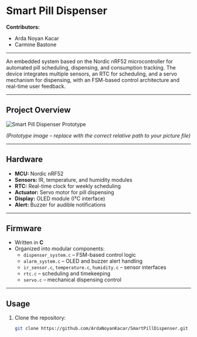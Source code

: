 # Smart Pill Dispenser  

**Contributors:**  
- Arda Noyan Kacar  
- Carmine Bastone  

---

An embedded system based on the Nordic nRF52 microcontroller for automated pill scheduling, dispensing, and consumption tracking. The device integrates multiple sensors, an RTC for scheduling, and a servo mechanism for dispensing, with an FSM-based control architecture and real-time user feedback.

---

## Project Overview

![Smart Pill Dispenser Prototype](docs/images/dispenser.jpg)

*(Prototype image – replace with the correct relative path to your picture file)*

---

## Hardware

- **MCU:** Nordic nRF52  
- **Sensors:** IR, temperature, and humidity modules  
- **RTC:** Real-time clock for weekly scheduling  
- **Actuator:** Servo motor for pill dispensing  
- **Display:** OLED module (I²C interface)  
- **Alert:** Buzzer for audible notifications  

---

## Firmware

- Written in **C**  
- Organized into modular components:  
  - `dispenser_system.c` – FSM-based control logic  
  - `alarm_system.c` – OLED and buzzer alert handling  
  - `ir_sensor.c`, `temperature.c`, `humidity.c` – sensor interfaces  
  - `rtc.c` – scheduling and timekeeping  
  - `servo.c` – mechanical dispensing control  

---

## Usage

1. Clone the repository:
   ```bash
   git clone https://github.com/ArdaNoyanKacar/SmartPillDispenser.git
